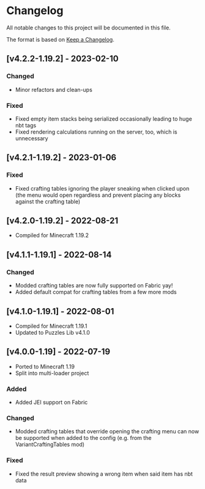 # Changelog
All notable changes to this project will be documented in this file.

The format is based on [Keep a Changelog].

## [v4.2.2-1.19.2] - 2023-02-10
### Changed
- Minor refactors and clean-ups
### Fixed
- Fixed empty item stacks being serialized occasionally leading to huge nbt tags
- Fixed rendering calculations running on the server, too, which is unnecessary

## [v4.2.1-1.19.2] - 2023-01-06
### Fixed
- Fixed crafting tables ignoring the player sneaking when clicked upon (the menu would open regardless and prevent placing any blocks against the crafting table)

## [v4.2.0-1.19.2] - 2022-08-21
- Compiled for Minecraft 1.19.2

## [v4.1.1-1.19.1] - 2022-08-14
### Changed
- Modded crafting tables are now fully supported on Fabric yay!
- Added default compat for crafting tables from a few more mods

## [v4.1.0-1.19.1] - 2022-08-01
- Compiled for Minecraft 1.19.1
- Updated to Puzzles Lib v4.1.0

## [v4.0.0-1.19] - 2022-07-19
- Ported to Minecraft 1.19
- Split into multi-loader project
### Added
- Added JEI support on Fabric
### Changed
- Modded crafting tables that override opening the crafting menu can now be supported when added to the config (e.g. from the VariantCraftingTables mod)
### Fixed
- Fixed the result preview showing a wrong item when said item has nbt data

[Keep a Changelog]: https://keepachangelog.com/en/1.0.0/
